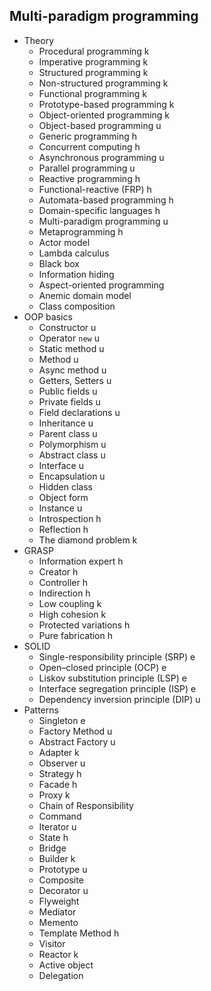## Multi-paradigm programming

- Theory
  - Procedural programming k
  - Imperative programming k
  - Structured programming k
  - Non-structured programming k
  - Functional programming k
  - Prototype-based programming k
  - Object-oriented programming k
  - Object-based programming u
  - Generic programming h
  - Concurrent computing h
  - Asynchronous programming u
  - Parallel programming u
  - Reactive programming h
  - Functional-reactive (FRP) h
  - Automata-based programming h
  - Domain-specific languages h
  - Multi-paradigm programming u
  - Metaprogramming h
  - Actor model 
  - Lambda calculus
  - Black box
  - Information hiding
  - Aspect-oriented programming
  - Anemic domain model
  - Class composition
- OOP basics
  - Constructor u
  - Operator `new` u
  - Static method u
  - Method u
  - Async method u
  - Getters, Setters u
  - Public fields u
  - Private fields u
  - Field declarations u
  - Inheritance u
  - Parent class u
  - Polymorphism u
  - Abstract class u
  - Interface u
  - Encapsulation u
  - Hidden class
  - Object form
  - Instance u
  - Introspection h
  - Reflection h
  - The diamond problem k
- GRASP
  - Information expert h
  - Creator h
  - Controller h
  - Indirection h
  - Low coupling k
  - High cohesion k
  - Protected variations h
  - Pure fabrication h
- SOLID
  - Single-responsibility principle (SRP) e
  - Open–closed principle (OCP) e
  - Liskov substitution principle (LSP) e
  - Interface segregation principle (ISP) e
  - Dependency inversion principle (DIP) u
- Patterns
  - Singleton e
  - Factory Method u
  - Abstract Factory u
  - Adapter k
  - Observer u
  - Strategy h
  - Facade h
  - Proxy k
  - Chain of Responsibility 
  - Command
  - Iterator u
  - State h
  - Bridge
  - Builder k
  - Prototype u
  - Composite
  - Decorator u
  - Flyweight
  - Mediator
  - Memento
  - Template Method h
  - Visitor
  - Reactor k
  - Active object
  - Delegation
